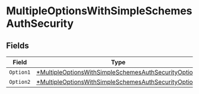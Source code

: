 # MultipleOptionsWithSimpleSchemesAuthSecurity


## Fields

| Field                                                                                                                                  | Type                                                                                                                                   | Required                                                                                                                               | Description                                                                                                                            |
| -------------------------------------------------------------------------------------------------------------------------------------- | -------------------------------------------------------------------------------------------------------------------------------------- | -------------------------------------------------------------------------------------------------------------------------------------- | -------------------------------------------------------------------------------------------------------------------------------------- |
| `Option1`                                                                                                                              | [*MultipleOptionsWithSimpleSchemesAuthSecurityOption1](../../models/operations/multipleoptionswithsimpleschemesauthsecurityoption1.md) | :heavy_minus_sign:                                                                                                                     | N/A                                                                                                                                    |
| `Option2`                                                                                                                              | [*MultipleOptionsWithSimpleSchemesAuthSecurityOption2](../../models/operations/multipleoptionswithsimpleschemesauthsecurityoption2.md) | :heavy_minus_sign:                                                                                                                     | N/A                                                                                                                                    |